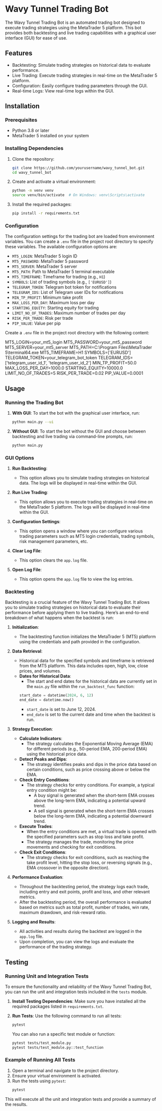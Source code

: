 # Wavy Tunnel Trading Bot

The Wavy Tunnel Trading Bot is an automated trading bot designed to execute trading strategies using the MetaTrader 5 platform. This bot provides both backtesting and live trading capabilities with a graphical user interface (GUI) for ease of use.

## Features

- Backtesting: Simulate trading strategies on historical data to evaluate performance.
- Live Trading: Execute trading strategies in real-time on the MetaTrader 5 platform.
- Configuration: Easily configure trading parameters through the GUI.
- Real-time Logs: View real-time logs within the GUI.

## Installation

### Prerequisites

- Python 3.8 or later
- MetaTrader 5 installed on your system

### Installing Dependencies

1. Clone the repository:
    ```sh
    git clone https://github.com/yourusername/wavy_tunnel_bot.git
    cd wavy_tunnel_bot
    ```

2. Create and activate a virtual environment:
    ```sh
    python -m venv venv
    source venv/bin/activate  # On Windows: venv\Scripts\activate
    ```

3. Install the required packages:
    ```sh
    pip install -r requirements.txt
    ```

### Configuration

The configuration settings for the trading bot are loaded from environment variables. You can create a `.env` file in the project root directory to specify these variables. The available configuration options are:

- `MT5_LOGIN`: MetaTrader 5 login ID
- `MT5_PASSWORD`: MetaTrader 5 password
- `MT5_SERVER`: MetaTrader 5 server
- `MT5_PATH`: Path to MetaTrader 5 terminal executable
- `MT5_TIMEFRAME`: Timeframe for trading (e.g., `H1`)
- `SYMBOLS`: List of trading symbols (e.g., `['EURUSD']`)
- `TELEGRAM_TOKEN`: Telegram bot token for notifications
- `TELEGRAM_IDS`: List of Telegram user IDs for notifications
- `MIN_TP_PROFIT`: Minimum take profit
- `MAX_LOSS_PER_DAY`: Maximum loss per day
- `STARTING_EQUITY`: Starting equity for trading
- `LIMIT_NO_OF_TRADES`: Maximum number of trades per day
- `RISK_PER_TRADE`: Risk per trade
- `PIP_VALUE`: Value per pip

Create a `.env` file in the project root directory with the following content:

MT5_LOGIN=your_mt5_login
MT5_PASSWORD=your_mt5_password
MT5_SERVER=your_mt5_server
MT5_PATH=C:\Program Files\MetaTrader 5\terminal64.exe
MT5_TIMEFRAME=H1
SYMBOLS=['EURUSD']
TELEGRAM_TOKEN=your_telegram_bot_token
TELEGRAM_IDS=['telegram_user_id_1', 'telegram_user_id_2']
MIN_TP_PROFIT=50.0
MAX_LOSS_PER_DAY=1000.0
STARTING_EQUITY=10000.0
LIMIT_NO_OF_TRADES=5
RISK_PER_TRADE=0.02
PIP_VALUE=0.0001


## Usage

### Running the Trading Bot

1. **With GUI**:
    To start the bot with the graphical user interface, run:
    ```sh
    python main.py --ui
    ```

2. **Without GUI**:
    To start the bot without the GUI and choose between backtesting and live trading via command-line prompts, run:
    ```sh
    python main.py
    ```

### GUI Options

1. **Run Backtesting**:
    - This option allows you to simulate trading strategies on historical data. The logs will be displayed in real-time within the GUI.

2. **Run Live Trading**:
    - This option allows you to execute trading strategies in real-time on the MetaTrader 5 platform. The logs will be displayed in real-time within the GUI.

3. **Configuration Settings**:
    - This option opens a window where you can configure various trading parameters such as MT5 login credentials, trading symbols, risk management parameters, etc.

4. **Clear Log File**:
    - This option clears the `app.log` file.

5. **Open Log File**:
    - This option opens the `app.log` file to view the log entries.

### Backtesting

Backtesting is a crucial feature of the Wavy Tunnel Trading Bot. It allows you to simulate trading strategies on historical data to evaluate their performance before applying them to live trading. Here’s an end-to-end breakdown of what happens when the backtest is run:

1. **Initialization**:
    - The backtesting function initializes the MetaTrader 5 (MT5) platform using the credentials and path provided in the configuration.

2. **Data Retrieval**:
    - Historical data for the specified symbols and timeframe is retrieved from the MT5 platform. This data includes open, high, low, close prices, and volumes.
    - **Dates for Historical Data**:
        - The start and end dates for the historical data are currently set in the `main.py` file within the `run_backtest_func` function:
        ```python
        start_date = datetime(2024, 6, 12)
        end_date = datetime.now()
        ```
        - `start_date` is set to June 12, 2024.
        - `end_date` is set to the current date and time when the backtest is run.

3. **Strategy Execution**:
    - **Calculate Indicators**:
        - The strategy calculates the Exponential Moving Average (EMA) for different periods (e.g., 50-period EMA, 200-period EMA) using the historical price data.
    - **Detect Peaks and Dips**:
        - The strategy identifies peaks and dips in the price data based on certain conditions, such as price crossing above or below the EMA.
    - **Check Entry Conditions**:
        - The strategy checks for entry conditions. For example, a typical entry condition might be:
            - A buy signal is generated when the short-term EMA crosses above the long-term EMA, indicating a potential upward trend.
            - A sell signal is generated when the short-term EMA crosses below the long-term EMA, indicating a potential downward trend.
    - **Execute Trades**:
        - When the entry conditions are met, a virtual trade is opened with the specified parameters such as stop loss and take profit.
        - The strategy manages the trade, monitoring the price movements and checking for exit conditions.
    - **Check Exit Conditions**:
        - The strategy checks for exit conditions, such as reaching the take profit level, hitting the stop loss, or reversing signals (e.g., EMA crossover in the opposite direction).

4. **Performance Evaluation**:
    - Throughout the backtesting period, the strategy logs each trade, including entry and exit points, profit and loss, and other relevant metrics.
    - After the backtesting period, the overall performance is evaluated based on metrics such as total profit, number of trades, win rate, maximum drawdown, and risk-reward ratio.

5. **Logging and Results**:
    - All activities and results during the backtest are logged in the `app.log` file.
    - Upon completion, you can view the logs and evaluate the performance of the trading strategy.

## Testing

### Running Unit and Integration Tests

To ensure the functionality and reliability of the Wavy Tunnel Trading Bot, you can run the unit and integration tests included in the `tests` module.

1. **Install Testing Dependencies**:
    Make sure you have installed all the required packages listed in `requirements.txt`.

2. **Run Tests**:
    Use the following command to run all tests:
    ```sh
    pytest
    ```

    You can also run a specific test module or function:
    ```sh
    pytest tests/test_module.py
    pytest tests/test_module.py::test_function
    ```

### Example of Running All Tests

1. Open a terminal and navigate to the project directory.
2. Ensure your virtual environment is activated.
3. Run the tests using `pytest`:
    ```sh
    pytest
    ```

This will execute all the unit and integration tests and provide a summary of the results.

